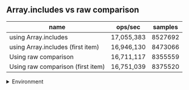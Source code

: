 ## Array.includes vs raw comparison

|name|ops/sec|samples|
|-|-|-|
|using Array.includes|17,055,383|8527692|
|using Array.includes (first item)|16,946,130|8473066|
|Using raw comparison|16,711,117|8355559|
|Using raw comparison (first item)|16,751,039|8375520|


<details>
<summary>Environment</summary>

* __Machine:__ linux x64 | 4 vCPUs | 15.2GB Mem
* __Run:__ Sun Jun 23 2024 23:35:49 GMT+0000 (Coordinated Universal Time)
</details>

<!--
{"environment":{"platform":"linux","arch":"x64","cpus":4,"totalMemory":15.245216369628906},"benchmarks":[{"name":"using Array.includes","opsSec":17055383.117449675,"samples":8527692},{"name":"using Array.includes (first item)","opsSec":16946130.64876562,"samples":8473066},{"name":"Using raw comparison","opsSec":16711117.044840526,"samples":8355559},{"name":"Using raw comparison (first item)","opsSec":16751039.525101488,"samples":8375520}]}-->
